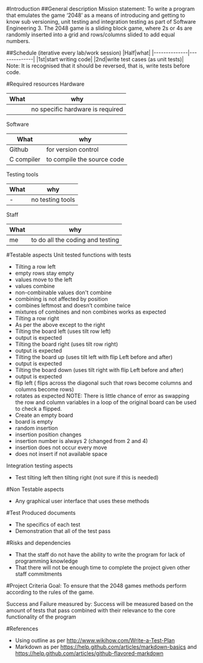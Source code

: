 
#Introduction
##General description
Mission statement: To write a program that emulates the game ‘2048’ as a means of introducing and getting to know sub versioning, unit testing and integration testing as part of Software Engineering 3. The 2048 game is a sliding block game, where 2s or 4s are randomly inserted into a grid and rows/columns slided to add equal numbers.

##Schedule (iterative every lab/work session)
|Half|what|
|--------------|--------------|
|1st|start writing code|
|2nd|write test cases (as unit tests)|
Note: It is recognised that it should be reversed, that is, write tests before code.

#Required resources
Hardware

|What		|why|
|--------------|--------------|
|		|no specific hardware is required|

Software

|What		|why|
|--------------|--------------|
|Github 		|for version control|
|C compiler	|to compile the source code|

Testing tools

|What		|why|
|--------------|--------------|
|-		|no testing tools|

Staff

|What		|why|
|--------------|--------------|
|me		|to do all the coding and testing|

#Testable aspects
Unit tested functions with tests
* Tilting a row left
 * empty rows stay empty 
 * values move to the left
 * values combine
 * non-combinable values don't combine
 * combining is not affected by position
 * combines leftmost and doesn’t combine twice
 * mixtures of combines and non combines works as expected
* Tilting a row right 
 * As per the above except to the right
* Tilting the board left (uses tilt row left)
 * output is expected
* Tilting the board right (uses tilt row right)
 * output is expected
* Tilting the board up (uses tilt left with flip Left before and after)
 * output is expected
* Tilting the board down (uses tilt right with flip Left before and after)
 * output is expected
* flip left ( flips across the diagonal such that rows become columns and columns become rows)
 * rotates as expected NOTE: There is little chance of error as swapping the row and column variables in a loop of the original board can be used to check a flipped.
* Create an empty board
 * board is empty
* random insertion
 * insertion position changes
 * insertion number is always 2 (changed from 2 and 4)
 * insertion does not occur every move
 * does not insert if not available space
 
Integration testing aspects
* Test tilting left then tilting right (not sure if this is needed)

#Non Testable aspects
* Any graphical user interface that uses these methods

#Test Produced documents
* The specifics of each test
* Demonstration that all of the test pass

#Risks and dependencies
* That the staff do not have the ability to write the program for lack of programming knowledge
* That there will not be enough time to complete the project given other staff commitments

#Project Criteria
Goal: To ensure that the 2048 games methods perform according to the rules of the game.

Success and Failure measured by: Success will be measured based on the amount of tests that pass combined with their relevance to the core functionality of the program
	
#References
* Using outline as per http://www.wikihow.com/Write-a-Test-Plan
* Markdown as per https://help.github.com/articles/markdown-basics and https://help.github.com/articles/github-flavored-markdown
